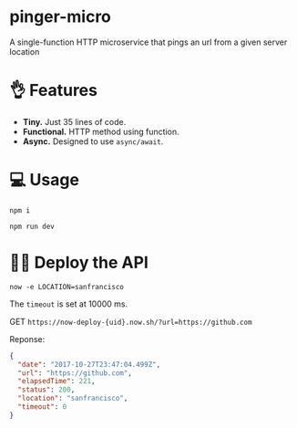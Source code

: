 # pinger-micro
A single-function HTTP microservice that pings an url from a given server location

# 👌 Features

- **Tiny.** Just 35 lines of code.
- **Functional.** HTTP method using function.
- **Async.** Designed to use `async/await`.

# 💻 Usage

`npm i`

`npm run dev`

# 👨‍💻 Deploy the API

`now -e LOCATION=sanfrancisco`

The `timeout` is set at 10000 ms.

GET `https://now-deploy-{uid}.now.sh/?url=https://github.com`

Reponse:

```json
{
  "date": "2017-10-27T23:47:04.499Z",
  "url": "https://github.com",
  "elapsedTime": 221,
  "status": 200,
  "location": "sanfrancisco",
  "timeout": 0
}
```
